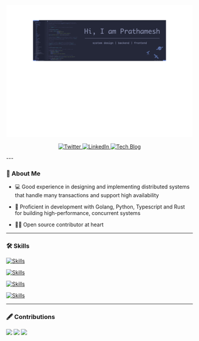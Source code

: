 <div id="header" align="center">
  <img src="./media/github_profile_image.jpeg">
</div>


<div id="badges">
  <p align="center">
  <p align="center">
  <a href="https://twitter.com/pr4th4m9" target="_blank">
  <img alt="Twitter" src="https://img.shields.io/badge/twitter-%230077b5.svg?&style=for-the-badge&logo=twitter&logoColor=white"/>
  </a>

  <a href="https://www.linkedin.com/in/prathamesh0985/" target="_blank">
  <img alt="LinkedIn" src="https://img.shields.io/badge/linkedin%20-%230077B5.svg?&style=for-the-badge&logoColor=white"/>
  </a>

  <a href="https://pr4th4m.github.io" target="_blank">
  <img alt="Tech Blog" src="https://img.shields.io/badge/tech-blog%230077b5.svg?&style=for-the-badge&logo=blog&logoColor=white">
  </a>
</div>
---

### 👦 About Me
- 💻 Good experience in designing and implementing distributed systems that handle many transactions and support high availability

- 🔧 Proficient in development with Golang, Python, Typescript and Rust for building high-performance, concurrent systems

- 👨‍💻 Open source contributor at heart

---

### 🛠️ Skills

[![Skills](https://skillicons.dev/icons?i=go,py,ts,rust&theme=dark)]()

[![Skills](https://skillicons.dev/icons?i=postgres,mysql,mongodb,redis,kafka&theme=dark)]()

[![Skills](https://skillicons.dev/icons?i=docker,kubernetes,aws,azure&theme=dark)]()

[![Skills](https://skillicons.dev/icons?i=linux,bash,neovim&theme=dark)]()

---

### 🖋️ Contributions 

<div id="contributions">
  <img width="400" src="https://github-readme-stats.vercel.app/api?username=pr4th4m&count_private=true&show_icons=true&theme=react&border=false" />
  <img width="425" src="https://streak-stats.demolab.com/?user=pr4th4m&theme=react&border=false" />
  <img width="830" src="https://github-profile-summary-cards.vercel.app/api/cards/profile-details?username=pr4th4m&theme=react" />
</div>
